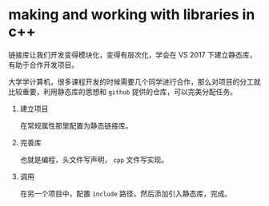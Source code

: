 # making and working with libraries in c++

链接库让我们开发变得模块化，变得有层次化，学会在 VS 2017 下建立静态库，有助于合作开发项目。

大学学计算机，很多课程开发的时候需要几个同学进行合作，那么对项目的分工就比较重要，利用静态库的思想和 `github`  提供的仓库，可以完美分配任务。

1. 建立项目

   在常规属性那里配置为静态链接库。

2. 完善库

   也就是编程，头文件写声明， `cpp` 文件写实现。

3. 调用

   在另一个项目中，配置 `include` 路径，然后添加引入静态库，完成。